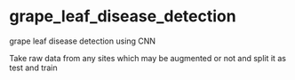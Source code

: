 # grape_leaf_disease_detection
grape leaf disease detection using CNN 


Take raw data from any sites which may be augmented or not and split it as test and train

